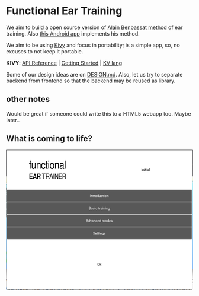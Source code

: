 # Functional Ear Training

We aim to build a open source version of [Alain Benbassat method](http://www.miles.be/software) of ear training. Also [this Android app](https://play.google.com/store/apps/details?id=com.kaizen9.fet.android) implements his method.

We aim to be using [Kivy](https://kivy.org) and focus in portability; is a simple app, so, no excuses to not keep it portable.

**KIVY**: [API Reference](https://kivy.org/docs/api-kivy.html) | [Getting Started](https://kivy.org/docs/gettingstarted/intro.html) | [KV lang](https://kivy.org/docs/guide/lang.html)

Some of our design ideas are on [DESIGN.md](DESIGN.md). Also, let us try to separate backend from frontend so that the backend may be reused as library.

## other notes

Would be great if someone could write this to a HTML5 webapp too. Maybe later..

## What is coming to life?

![Functional Ear Trainer](fet-win.png)
